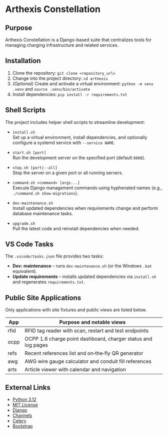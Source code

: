 # Arthexis Constellation

## Purpose
Arthexis Constellation is a Django-based suite that centralizes tools for managing charging infrastructure and related services.

## Installation
1. Clone the repository: `git clone <repository_url>`
2. Change into the project directory: `cd arthexis`
3. *(Optional)* Create and activate a virtual environment: `python -m venv .venv` and `source .venv/bin/activate`
4. Install dependencies: `pip install -r requirements.txt`

## Shell Scripts
The project includes helper shell scripts to streamline development:

- `install.sh`  \
  Set up a virtual environment, install dependencies, and optionally configure a systemd service with `--service NAME`.

- `start.sh [port]`  \
  Run the development server on the specified port (default `8888`).

- `stop.sh [port|--all]`  \
  Stop the server on a given port or all running servers.

- `command.sh <command> [args...]`  \
  Execute Django management commands using hyphenated names (e.g., `./command.sh show-migrations`).

- `dev-maintenance.sh`  \
  Install updated dependencies when requirements change and perform database maintenance tasks.

- `upgrade.sh`  \
  Pull the latest code and reinstall dependencies when needed.

## VS Code Tasks
The `.vscode/tasks.json` file provides two tasks:

- **Dev: maintenance** – runs `dev-maintenance.sh` (or the Windows `.bat` equivalent).
- **Update requirements** – installs updated dependencies via `install.sh` and regenerates `requirements.txt`.

## Public Site Applications
Only applications with site fixtures and public views are listed below.

| App | Purpose and notable views |
| --- | --- |
| rfid | RFID tag reader with scan, restart and test endpoints |
| ocpp | OCPP 1.6 charge point dashboard, charger status and log pages |
| refs | Recent references list and on‑the‑fly QR generator |
| awg | AWG wire gauge calculator and conduit fill references |
| arts | Article viewer with calendar and navigation |

## External Links
- [Python 3.12](https://www.python.org/downloads/release/python-31210/)
- [MIT License](LICENSE)
- [Django](https://www.djangoproject.com/)
- [Channels](https://channels.readthedocs.io/)
- [Celery](https://docs.celeryq.dev/)
- [Bootstrap](https://getbootstrap.com/)
